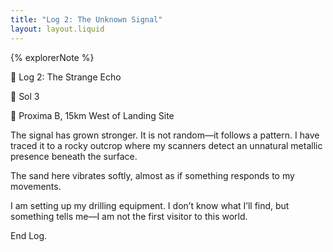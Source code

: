 ```yaml
---
title: "Log 2: The Unknown Signal"
layout: layout.liquid
---
```


<!-- AI-generated using ChatGPT-4. Prompt: "Write a log entry about a space explorer detecting a strange signal from deep space." -->

{% explorerNote %}

🌠 Log 2: The Strange Echo

📅 Sol 3

📍 Proxima B, 15km West of Landing Site

The signal has grown stronger. It is not random—it follows a pattern. I have traced it to a rocky outcrop where my scanners detect an unnatural metallic presence beneath the surface.

The sand here vibrates softly, almost as if something responds to my movements.

I am setting up my drilling equipment. I don’t know what I’ll find, but something tells me—I am not the first visitor to this world.

End Log.